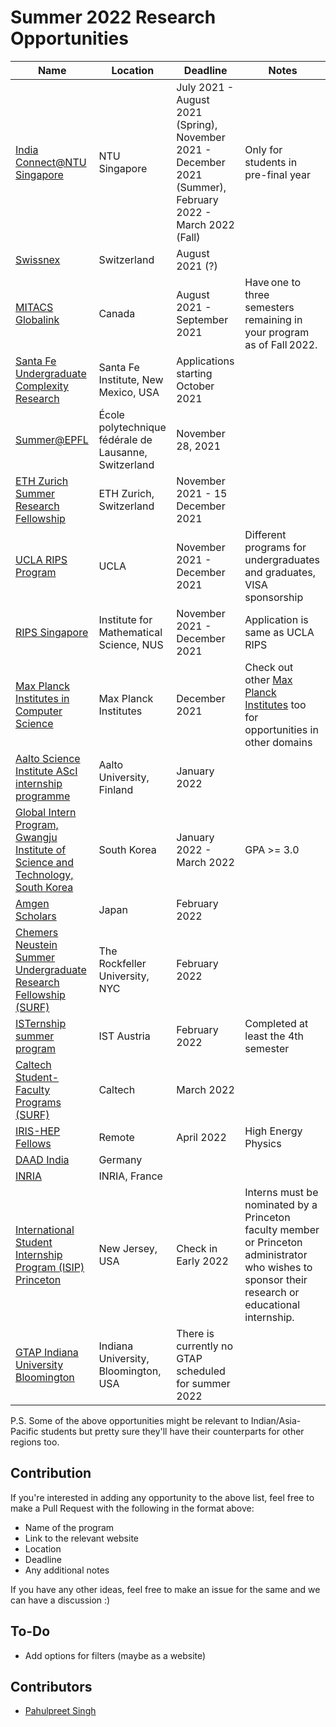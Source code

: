 # Summer 2022 Research Opportunities

| Name | Location | Deadline | Notes |
|------|----------|----------|-------|
|[India Connect@NTU Singapore](https://www.ntu.edu.sg/education/student-exchanges/india-connect@ntu) | NTU Singapore | July 2021 - August 2021 (Spring), November 2021 - December 2021 (Summer), February 2022 - March 2022 (Fall) | Only for students in pre-final year |
|[Swissnex](https://swissnex.org/india/thinkswiss/) | Switzerland | August 2021 (?) | |
|[MITACS Globalink](https://www.mitacs.ca/en/programs/globalink/globalink-research-internship) | Canada | August 2021 - September 2021 | Have one to three semesters remaining in your program as of Fall 2022. |
|[Santa Fe Undergraduate Complexity Research](https://www.santafe.edu/engage/learn/programs/undergraduate-complexity-research) | Santa Fe Institute, New Mexico, USA | Applications starting October 2021 | |
|[Summer@EPFL](https://summer.epfl.ch/apply.html) | École polytechnique fédérale de Lausanne, Switzerland | November 28, 2021 | |
|[ETH Zurich Summer Research Fellowship](https://inf.ethz.ch/studies/summer-research-fellowship/) | ETH Zurich, Switzerland | November 2021 - 15 December 2021 | |
|[UCLA RIPS Program](http://www.ipam.ucla.edu/programs/student-research-programs/research-in-industrial-projects-for-students-rips-2021/) | UCLA | November 2021 - December 2021 | Different programs for undergraduates and graduates, VISA sponsorship|
|[RIPS Singapore](https://ims.nus.edu.sg/events/rips2022/) | Institute for Mathematical Science, NUS | November 2021 - December 2021 | Application is same as UCLA RIPS |
|[Max Planck Institutes in Computer Science](https://www.cis.mpg.de/internships/) | Max Planck Institutes | December 2021 | Check out other [Max Planck Institutes](https://www.mpg.de/institutes) too for opportunities in other domains|
|[Aalto Science Institute AScI internship programme](https://www.aalto.fi/en/aalto-science-institute/aalto-science-institute-asci-internship-programme) | Aalto University, Finland | January 2022 | |
|[Global Intern Program, Gwangju Institute of Science and Technology, South Korea](https://www.gist.ac.kr/en/html/sub07/0702.html) | South Korea | January 2022 - March 2022 | GPA >= 3.0|
|[Amgen Scholars](http://amgenscholars.com/asia-program/) | Japan | February 2022 | |
|[Chemers Neustein  Summer Undergraduate Research Fellowship (SURF)](https://www.rockefeller.edu/education-and-training/surf/) | The Rockfeller University, NYC | February 2022 | |
|[ISTernship summer program](https://phd.pages.ist.ac.at/isternship/) | IST Austria | February 2022 | Completed at least the 4th semester | |
|[Caltech Student-Faculty Programs (SURF)](https://sfp.caltech.edu/programs/surf/application_information) | Caltech | March 2022 | |
|[IRIS-HEP Fellows](https://iris-hep.org/fellows.html) | Remote | April 2022 | High Energy Physics |
|[DAAD India](https://www.daad.in/en/study-research-in-germany/studying-in-germany/internships-and-short-term-programmes/) | Germany | | |
|[INRIA](https://www.inria.fr/en/do-internship) | INRIA, France | | |
|[International Student Internship Program (ISIP) Princeton](https://international.princeton.edu/international-students-and-scholars/International-Student-Internship-Program)| New Jersey, USA | Check in Early 2022 | Interns must be nominated by a Princeton faculty member or Princeton administrator who wishes to sponsor their research or educational internship. |
|[GTAP Indiana University Bloomington](https://luddy.indiana.edu/research/student-research/fellowship.html)| Indiana University, Bloomington, USA | There is currently no GTAP scheduled for summer 2022 ||

P.S. Some of the above opportunities might be relevant to Indian/Asia-Pacific students but pretty sure they'll have their counterparts for other regions too.

## Contribution
If you're interested in adding any opportunity to the above list, feel free to make a Pull Request with the following in the format above:
- Name of the program
- Link to the relevant website
- Location
- Deadline
- Any additional notes

If you have any other ideas, feel free to make an issue for the same and we can have a discussion :)

## To-Do
- Add options for filters (maybe as a website)

## Contributors
- [Pahulpreet Singh](https://github.com/codelixir)
